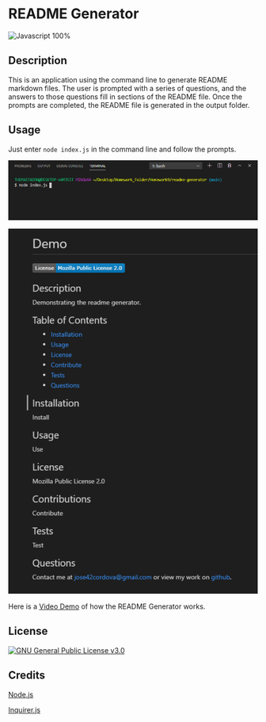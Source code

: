 # README Generator

![Javascript 100%](https://img.shields.io/badge/Javascript-100%25-blue)

## Description

This is an application using the command line to generate README markdown files. The user is prompted with a series of questions, and the answers to those questions fill in sections of the README file. Once the prompts are completed, the README file is generated in the output folder.

## Usage

Just enter `node index.js` in the command line and follow the prompts.

![demo terminal](images/terminal-demo.png)

![demo readme](images/readme-demo.png)

Here is a [Video Demo](https://drive.google.com/file/d/1DGdD3A_DP3kvE8KH1ooC7f_RLrtigZBI/view?usp=sharing) of how the README Generator works.

## License

[![GNU General Public License v3.0](https://img.shields.io/badge/License-GNU%20GPLv3-blue.svg)](https://choosealicense.com/licenses/gpl-3.0/)

## Credits

[Node.js](https://nodejs.org/en/)

[Inquirer.js](https://www.npmjs.com/package/inquirer)